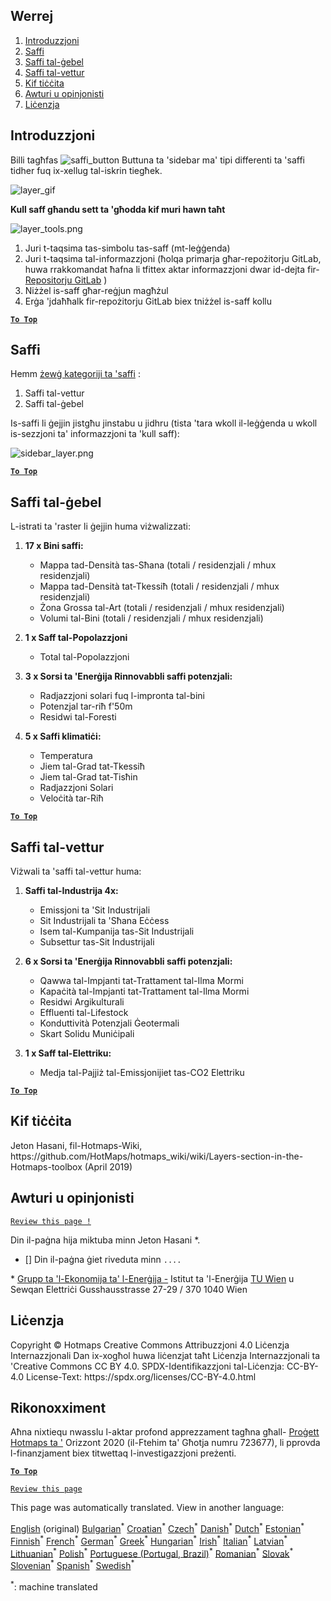<h2> Werrej </h2><ol><li> <a href="#Introduction">Introduzzjoni</a> </li><li> <a href="#Layers">Saffi</a> </li><li> <a href="#Raster-Layers">Saffi tal-ġebel</a> </li><li> <a href="#Vector-Layers">Saffi tal-vettur</a> </li><li> <a href="#How-to-cite">Kif tiċċita</a> </li><li> <a href="#Authors-and-reviewers">Awturi u opinjonisti</a> </li><li> <a href="#License">Liċenzja</a> </li></ol><h2> Introduzzjoni </h2><p> Billi tagħfas <img alt="saffi_button" src="https://github.com/HotMaps/hotmaps_wiki/blob/master/Images/general_tool_functionalities_and_structure/layers_button.PNG"/> Buttuna ta &#39;sidebar ma&#39; tipi differenti ta &#39;saffi tidher fuq ix-xellug tal-iskrin tiegħek. </p><p><img alt="layer_gif" src="https://github.com/HotMaps/hotmaps_wiki/blob/master/Images/general_tool_functionalities_and_structure/layers.gif"/></p><p> <strong>Kull saff għandu sett ta &#39;għodda kif muri hawn taħt</strong> </p><p><img alt="layer_tools.png" src="https://github.com/HotMaps/hotmaps_wiki/blob/master/Images/general_tool_functionalities_and_structure/layers_tools.png"/></p><ol><li> Juri t-taqsima tas-simbolu tas-saff (mt-leġġenda) </li><li> Juri t-taqsima tal-informazzjoni (ħolqa primarja għar-repożitorju GitLab, huwa rrakkomandat ħafna li tfittex aktar informazzjoni dwar id-dejta fir- <a href="https://gitlab.com/hotmaps">Repositorju GitLab</a> ) </li><li> Niżżel is-saff għar-reġjun magħżul </li><li> Erġa &#39;jdaħħalk fir-repożitorju GitLab biex tniżżel is-saff kollu </li></ol><p><ins> <code><strong><a href="#table-of-contents">To Top</a></strong></code> </ins> </p><h2> Saffi </h2><p> Hemm <a href="https://www.gislounge.com/geodatabases-explored-vector-and-raster-data">żewġ kategoriji ta &#39;saffi</a> : </p><ol><li> Saffi tal-vettur </li><li> Saffi tal-ġebel </li></ol><p> Is-saffi li ġejjin jistgħu jinstabu u jidhru (tista &#39;tara wkoll il-leġġenda u wkoll is-sezzjoni ta&#39; informazzjoni ta &#39;kull saff): </p><p><img alt="sidebar_layer.png" src="https://github.com/HotMaps/hotmaps_wiki/blob/master/Images/general_tool_functionalities_and_structure/all_layers.png"/></p><p><ins> <code><strong><a href="#table-of-contents">To Top</a></strong></code> </ins> </p><h2> Saffi tal-ġebel </h2><p> L-istrati ta &#39;raster li ġejjin huma viżwalizzati: </p><ol><li><p> <strong>17 x Bini saffi:</strong> </p><ul><li> Mappa tad-Densità tas-Sħana (totali / residenzjali / mhux residenzjali) </li><li> Mappa tad-Densità tat-Tkessiħ (totali / residenzjali / mhux residenzjali) </li><li> Żona Grossa tal-Art (totali / residenzjali / mhux residenzjali) </li><li> Volumi tal-Bini (totali / residenzjali / mhux residenzjali) </li></ul></li><li><p> <strong>1 x Saff tal-Popolazzjoni</strong> </p><ul><li> Total tal-Popolazzjoni </li></ul></li><li><p> <strong>3 x Sorsi ta &#39;Enerġija Rinnovabbli saffi potenzjali:</strong> </p><ul><li> Radjazzjoni solari fuq l-impronta tal-bini </li><li> Potenzjal tar-riħ f&#39;50m </li><li> Residwi tal-Foresti </li></ul></li><li><p> <strong>5 x Saffi klimatiċi:</strong> </p><ul><li> Temperatura </li><li> Jiem tal-Grad tat-Tkessiħ </li><li> Jiem tal-Grad tat-Tisħin </li><li> Radjazzjoni Solari </li><li> Veloċità tar-Riħ </li></ul></li></ol><p><ins> <code><strong><a href="#table-of-contents">To Top</a></strong></code> </ins> </p><h2> Saffi tal-vettur </h2><p> Viżwali ta &#39;saffi tal-vettur huma: </p><ol><li><p> <strong>Saffi tal-Industrija 4x:</strong> </p><ul><li> Emissjoni ta &#39;Sit Industrijali </li><li> Sit Industrijali ta &#39;Sħana Eċċess </li><li> Isem tal-Kumpanija tas-Sit Industrijali </li><li> Subsettur tas-Sit Industrijali </li></ul></li><li><p> <strong>6 x Sorsi ta &#39;Enerġija Rinnovabbli saffi potenzjali:</strong> </p><ul><li> Qawwa tal-Impjanti tat-Trattament tal-Ilma Mormi </li><li> Kapaċità tal-Impjanti tat-Trattament tal-Ilma Mormi </li><li> Residwi Argikulturali </li><li> Effluenti tal-Lifestock </li><li> Konduttività Potenzjali Ġeotermali </li><li> Skart Solidu Muniċipali </li></ul></li><li><p> <strong>1 x Saff tal-Elettriku:</strong> </p><ul><li> Medja tal-Pajjiż tal-Emissjonijiet tas-CO2 Elettriku </li></ul></li></ol><p><ins> <code><strong><a href="#table-of-contents">To Top</a></strong></code> </ins> </p><h2> Kif tiċċita </h2><p> Jeton Hasani, fil-Hotmaps-Wiki, https://github.com/HotMaps/hotmaps_wiki/wiki/Layers-section-in-the-Hotmaps-toolbox (April 2019) </p><h2> Awturi u opinjonisti </h2><p> <code><a href="https://github.com/HotMaps/hotmaps_wiki/wiki/Layer-Section/_edit">Review this page !</a></code> </p> <p> Din il-paġna hija miktuba minn Jeton Hasani *. </p><ul><li> [] Din il-paġna ġiet riveduta minn <code>....</code> </li></ul><p> * <a href="https://eeg.tuwien.ac.at/">Grupp ta &#39;l-Ekonomija ta&#39; l-Enerġija -</a> Istitut ta &#39;l-Enerġija <a href="https://eeg.tuwien.ac.at/">TU Wien</a> u Sewqan Elettriċi Gusshausstrasse 27-29 / 370 1040 Wien </p><h2> Liċenzja </h2><p> Copyright © Hotmaps Creative Commons Attribuzzjoni 4.0 Liċenzja Internazzjonali Dan ix-xogħol huwa liċenzjat taħt Liċenzja Internazzjonali ta &#39;Creative Commons CC BY 4.0. SPDX-Identifikazzjoni tal-Liċenzja: CC-BY-4.0 License-Text: https://spdx.org/licenses/CC-BY-4.0.html </p><h2> Rikonoxximent </h2><p> Aħna nixtiequ nwasslu l-aktar profond apprezzament tagħna għall- <a href="https://www.hotmaps-project.eu">Proġett Hotmaps ta &#39;</a> Orizzont 2020 (il-Ftehim ta&#39; Għotja numru 723677), li pprovda l-finanzjament biex titwettaq l-investigazzjoni preżenti. </p><p><ins> <code><strong><a href="#table-of-contents">To Top</a></strong></code> </ins> </p><p> <code><a href="https://github.com/HotMaps/hotmaps_wiki/wiki/Layer-Section/_edit">Review this page</a></code> </p>

This page was automatically translated. View in another language:

[English](en-Layers-section-in-the-Hotmaps-toolbox) (original) [Bulgarian](bg-Layers-section-in-the-Hotmaps-toolbox)<sup>\*</sup> [Croatian](hr-Layers-section-in-the-Hotmaps-toolbox)<sup>\*</sup> [Czech](cs-Layers-section-in-the-Hotmaps-toolbox)<sup>\*</sup> [Danish](da-Layers-section-in-the-Hotmaps-toolbox)<sup>\*</sup> [Dutch](nl-Layers-section-in-the-Hotmaps-toolbox)<sup>\*</sup> [Estonian](et-Layers-section-in-the-Hotmaps-toolbox)<sup>\*</sup> [Finnish](fi-Layers-section-in-the-Hotmaps-toolbox)<sup>\*</sup> [French](fr-Layers-section-in-the-Hotmaps-toolbox)<sup>\*</sup> [German](de-Layers-section-in-the-Hotmaps-toolbox)<sup>\*</sup> [Greek](el-Layers-section-in-the-Hotmaps-toolbox)<sup>\*</sup> [Hungarian](hu-Layers-section-in-the-Hotmaps-toolbox)<sup>\*</sup> [Irish](ga-Layers-section-in-the-Hotmaps-toolbox)<sup>\*</sup> [Italian](it-Layers-section-in-the-Hotmaps-toolbox)<sup>\*</sup> [Latvian](lv-Layers-section-in-the-Hotmaps-toolbox)<sup>\*</sup> [Lithuanian](lt-Layers-section-in-the-Hotmaps-toolbox)<sup>\*</sup>  [Polish](pl-Layers-section-in-the-Hotmaps-toolbox)<sup>\*</sup> [Portuguese (Portugal, Brazil)](pt-Layers-section-in-the-Hotmaps-toolbox)<sup>\*</sup> [Romanian](ro-Layers-section-in-the-Hotmaps-toolbox)<sup>\*</sup> [Slovak](sk-Layers-section-in-the-Hotmaps-toolbox)<sup>\*</sup> [Slovenian](sl-Layers-section-in-the-Hotmaps-toolbox)<sup>\*</sup> [Spanish](es-Layers-section-in-the-Hotmaps-toolbox)<sup>\*</sup> [Swedish](sv-Layers-section-in-the-Hotmaps-toolbox)<sup>\*</sup> 

<sup>\*</sup>: machine translated
